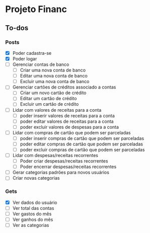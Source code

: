 # Projeto Financ

## To-dos

### Posts
- [x] Poder cadastra-se
- [x] Poder logar
- [ ] Gerenciar contas de banco
  - [ ] Criar uma nova conta de banco
  - [ ] Editar uma nova conta de banco
  - [ ] Excluir uma nova conta de banco
- [ ] Gerenciar cartões de créditos associado a contas
  - [ ] Criar um novo cartão de crédito
  - [ ] Editar um cartão de crédito
  - [ ] Excluir um cartão de crédito
- [ ] Lidar com valores de receitas para a conta
  - [ ] poder inserir valores de receitas para a conta
  - [ ] poder editar valores de receitas para a conta
  - [ ] poder excluir valores de despesas para a conta
- [ ] Lidar com compras de cartão que podem ser parceladas
  - [ ] poder inserir compras de cartão que podem ser parceladas
  - [ ] poder editar compras de cartão que podem ser parceladas
  - [ ] poder excluir compras de cartão que podem ser parceladas
- [ ] Lidar com despesas/receitas recorrentes
  - [ ] Poder criar despesas/receitas recorrentes
  - [ ] Poder encerrar despesas/receitas recorrentes
- [ ] Gerar categorias padrões para novos usuários
- [ ] Criar novas categorias

### Gets
- [x] Ver dados do usuário
- [ ] Ver total das contas
- [ ] Ver gastos do mês
- [ ] Ver ganhos do mês
- [ ] Ver as categorias